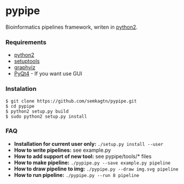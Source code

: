 pypipe
======

Bioinformatics pipelines framework,
writen in [python2](https://www.python.org/).

### Requirements
*   [python2](http://www.python.org/)
*   [setuptools](https://pythonhosted.org/setuptools/)
*   [graphviz](http://www.graphviz.org/)
*   [PyQt4](http://www.riverbankcomputing.co.uk/software/pyqt/intro) - If you want use GUI

### Instalation
    $ git clone https://github.com/semkagtn/pypipe.git
    $ cd pypipe
    $ python2 setup.py build
    $ sudo python2 setup.py install

### FAQ
*   **Installation for current user only:** `./setup.py install --user`
*   **How to write pipelines:** see example.py
*   **How to add support of new tool:** see pypipe/tools/\* files
*   **How to make pipeline:** `./pypipe.py --save example.py pipeline`
*   **How to draw pipeline to img:** `./pypipe.py --draw img.svg pipeline`
*   **How to run pipeline:** `./pypipe.py --run 8 pipeline`

